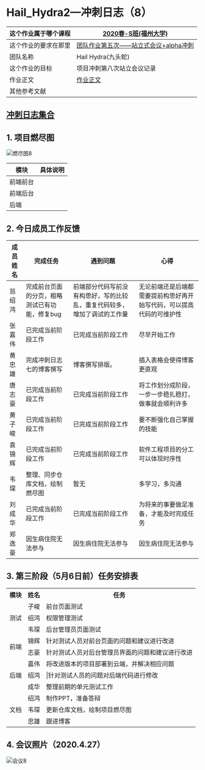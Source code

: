 






# Hail_Hydra2—冲刺日志（8）
| 这个作业属于哪个课程 | [2020春-S班(福州大学)](https://edu.cnblogs.com/campus/fzu/2020SPRINGS) |
| -------------------- | ------------------------------------------------------------ |
| 这个作业的要求在那里 | [团队作业第五次——站立式会议+alpha冲刺](https://edu.cnblogs.com/campus/fzu/2020SPRINGS/homework/10699) |
| 团队名称             | Hail Hydra(九头蛇)                                           |
| 这个作业的目标       | 项目冲刺第八次站立会议记录                                   |
| 作业正文             | [作业正文]( *待填写* )                                       |
| 其他参考文献         |                                                              |

## **[冲刺日志集合](https://www.cnblogs.com/HailHydra/p/12790965.html)**

## 1. **项目燃尽图**
![燃尽图8](https://images.cnblogs.com/cnblogs_com/021700613h/1752569/o_200506132441%E7%87%83%E5%B0%BD%E5%9B%BE8.png "燃尽图8")

| 模块     | 具体说明 |
| -------- | -------- |
| 前端前台 |          |
| 前端后台 |          |
| 后端     |          |



## 2. 今日成员工作反馈

| 成员姓名 | 完成任务 | 遇到问题 | 心得 |
| ------------ | ----------- | --------- | ------------ |
| 翁绍鸿 | 完成前台页面的分页，粗略测试已有功能，修复bug | 前端部分代码写前没有构思好，写的比较乱，重复代码较多，增加了调试的工作量 | 无论前端还是后端都需要提前构思好再开始写代码，可以提高代码的可维护性 |
| 张嘉伟 | 已完成当前阶段工作                                  | 已完成当前阶段工作 | 尽早开始工作                                     |
| 黄忠雄 | 完成冲刺日志七的博客撰写 | 博客撰写排版。 | 插入表格会使得博客更直观 |
| 唐志豪 | 已完成当前阶段工作                                           | 已完成当前阶段工作     | 将工作划分成阶段，一步一步稳扎稳打，做事就会顺利许多 |
| 黄子峻 | 已完成当前阶段工作                                       | 已完成当前阶段工作                                           | 要不断强化自己掌握的技能 |
| 袁锦辉 | 已完成当前阶段工作                                           | 已完成当前阶段工作     | 软件工程项目的分工可以体现时序性                     |
| 韦琛 | 整理、同步仓库文档，绘制燃尽图        | 暂无 | 多学习，多沟通                                     |
| 刘成华 | 已完成当前阶段工作                                           | 已完成当前阶段工作     | 为将来的事要做足准备，才能及时完成任务                |
| 郑逸豪 | 因生病住院无法参与                                      | 因生病住院无法参与                                           | 因生病住院无法参与                         |



## 3. 第三阶段（5月6日前）任务安排表

<table>
	<tr>
	    <th>模块</th>
	    <th>姓名</th>
	    <th>任务</th>
	</tr>  
	<tr>
	    <td rowspan="3">测试</td>
	    <td>子峻</td>
	    <td>前台页面测试</td>
	</tr>
	<tr>
	    <td>绍鸿</td>
	    <td>权限管理测试</td>
	</tr>
	<tr>
	    <td>韦琛</td>
	    <td>后台管理员页面测试</td>
	</tr>
	<tr>
	    <td rowspan="2">前端</td>
	    <td>锦辉</td>
	    <td>针对测试人员对前台页面的问题和建议进行改进</td>
	</tr>
	<tr>
	    <td>志豪</td>
	    <td>针对测试人员对后台管理员界面的问题和建议进行改进</td>
	</tr>
	<tr>
	    <td rowspan="3">后端</td>
	    <td>嘉伟</td>
	    <td>将改进版本的项目部署到云端，并解决相应问题</td>
	</tr>
	<tr>
	    <td>绍鸿</td>
	    <td>|针对测试人员的问题对后端代码进行修改</td>
	</tr>
   <tr>
        <td>成华</td>
        <td>整理前期的单元测试工作</td>
    </tr>
    <tr>
        <td rowspan="3">文档</td>
        <td>绍鸿</td>
        <td>制作PPT，准备答辩</td>
    </tr>
    <tr>
        <td>韦琛</td>
        <td>更新仓库文档，绘制项目燃尽图</td>
    </tr>
    <tr>
        <td>忠雄</td>
        <td>跟进博客</td>
    </tr>
</table> 

   


## 4. 会议照片（2020.4.27）
![会议8](https://images.cnblogs.com/cnblogs_com/021700613h/1752569/o_200506132449%E4%BC%9A%E8%AE%AE8.jpg "会议8")